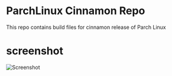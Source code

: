 # ParchLinux Cinnamon Repo


This repo contains build files for cinnamon release of Parch Linux


# screenshot

![Screenshot](https://github.com/parchlinux/parch-iso-cinnamon/blob/main/screenshot/screenshot.png)
